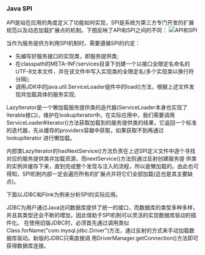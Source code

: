 ### Java SPI

API是站在应用的角度定义了功能如何实现，SPI是系统为第三方专门开发的扩展规范以及动态加载扩展点的机制。下图反映了API和SPI之间的不同：
![API和SPI](../images/apiandspi.jpg "API和SPI")

当作为服务提供方利用SPI机制时，需要遵循SPI的约定：
  * 先编写好服务接口的实现类，即服务提供类;
  * 在classpath的META-INF/services目录下创建一个以接口全限定名命名的UTF-8文本文件，并在该文件中写入实现类的全限定名(多个实现类以换行符分隔);
  * 调用JDK中的java.util.ServiceLoader组件中的load()方法，根据上述文件发现并加载具体的服务实现;
  
LazyIterator是一个懒加载服务提供类的迭代器(ServiceLoader本身也实现了Iterable接口)，维护在lookupIterator中。在实际应用中，我们需要调用
ServiceLoader#iterator()方法获取加载到的服务提供类的结果，它返回一个标准的迭代器，先从缓存的providers容器中获取，如果获取不到再通过lookupIterator
进行懒加载。

内部类LazyIterator的hasNextService()方法负责在上述SPI定义文件中逐个寻找对应的服务提供类并加载资源，而nextService()方法则通过反射创建服务提
供类的实例并缓存下来，直到完成整个发现与注入的流程，所以是懒加载的。由此也可得知，SPI机制内部一定会遍历所有的扩展点并将它们全部加载(这也是其主要缺点)。

下面以JDBC和Flink为例来分析SPI的实际应用。

JDBC为用户通过Java访问数据库提供了统一的接口，而数据库的类型多种多样，并且其类型还会不断的增加，因此借助于SPI机制可以灵活的实现数据库驱动的插件化。
在使用旧版JDBC时，必须首先通过调用类似Class.forName("com.mysql.jdbc.Driver")方法，通过反射的方式来手动加载数据库驱动。新版的JDBC只需直接调
用DriverManager.getConnection()方法即可获得数据库连接。